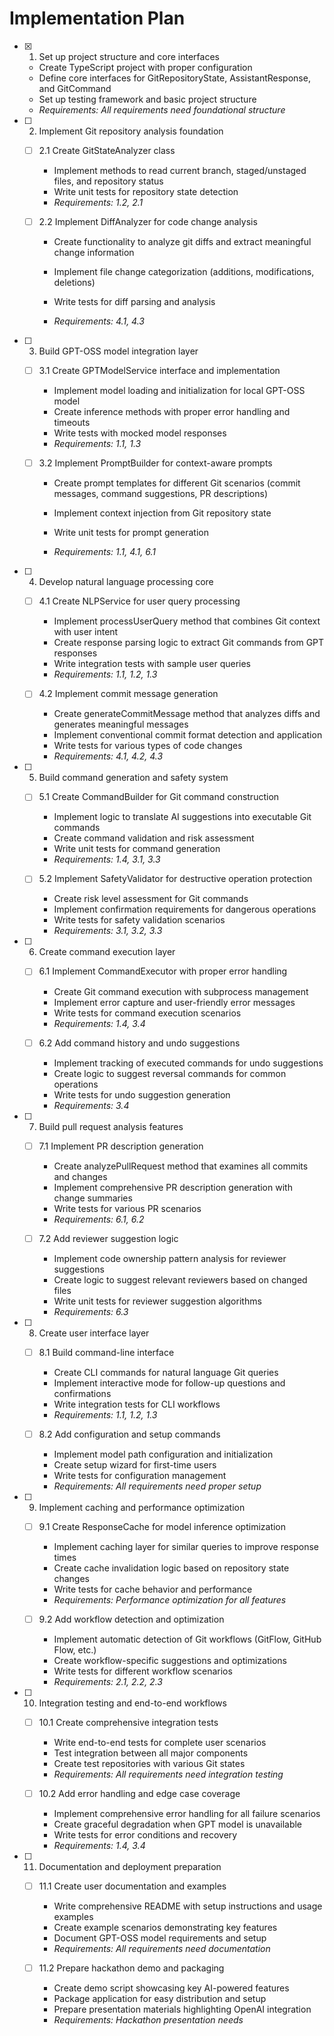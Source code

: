 # Implementation Plan

- [x] 1. Set up project structure and core interfaces


  - Create TypeScript project with proper configuration
  - Define core interfaces for GitRepositoryState, AssistantResponse, and GitCommand
  - Set up testing framework and basic project structure
  - _Requirements: All requirements need foundational structure_



- [ ] 2. Implement Git repository analysis foundation
  - [ ] 2.1 Create GitStateAnalyzer class
    - Implement methods to read current branch, staged/unstaged files, and repository status
    - Write unit tests for repository state detection
    - _Requirements: 1.2, 2.1_
  
  - [ ] 2.2 Implement DiffAnalyzer for code change analysis
    - Create functionality to analyze git diffs and extract meaningful change information
    - Implement file change categorization (additions, modifications, deletions)
    - Write tests for diff parsing and analysis


    - _Requirements: 4.1, 4.3_

- [ ] 3. Build GPT-OSS model integration layer
  - [ ] 3.1 Create GPTModelService interface and implementation
    - Implement model loading and initialization for local GPT-OSS model
    - Create inference methods with proper error handling and timeouts
    - Write tests with mocked model responses
    - _Requirements: 1.1, 1.3_
  
  - [ ] 3.2 Implement PromptBuilder for context-aware prompts
    - Create prompt templates for different Git scenarios (commit messages, command suggestions, PR descriptions)


    - Implement context injection from Git repository state
    - Write unit tests for prompt generation
    - _Requirements: 1.1, 4.1, 6.1_

- [ ] 4. Develop natural language processing core
  - [ ] 4.1 Create NLPService for user query processing
    - Implement processUserQuery method that combines Git context with user intent
    - Create response parsing logic to extract Git commands from GPT responses
    - Write integration tests with sample user queries
    - _Requirements: 1.1, 1.2, 1.3_
  
  - [ ] 4.2 Implement commit message generation
    - Create generateCommitMessage method that analyzes diffs and generates meaningful messages
    - Implement conventional commit format detection and application
    - Write tests for various types of code changes
    - _Requirements: 4.1, 4.2, 4.3_

- [ ] 5. Build command generation and safety system
  - [ ] 5.1 Create CommandBuilder for Git command construction
    - Implement logic to translate AI suggestions into executable Git commands
    - Create command validation and risk assessment
    - Write unit tests for command generation
    - _Requirements: 1.4, 3.1, 3.3_
  
  - [ ] 5.2 Implement SafetyValidator for destructive operation protection
    - Create risk level assessment for Git commands
    - Implement confirmation requirements for dangerous operations
    - Write tests for safety validation scenarios
    - _Requirements: 3.1, 3.2, 3.3_

- [ ] 6. Create command execution layer
  - [ ] 6.1 Implement CommandExecutor with proper error handling
    - Create Git command execution with subprocess management
    - Implement error capture and user-friendly error messages
    - Write tests for command execution scenarios
    - _Requirements: 1.4, 3.4_
  
  - [ ] 6.2 Add command history and undo suggestions
    - Implement tracking of executed commands for undo suggestions
    - Create logic to suggest reversal commands for common operations
    - Write tests for undo suggestion generation
    - _Requirements: 3.4_

- [ ] 7. Build pull request analysis features
  - [ ] 7.1 Implement PR description generation
    - Create analyzePullRequest method that examines all commits and changes
    - Implement comprehensive PR description generation with change summaries
    - Write tests for various PR scenarios
    - _Requirements: 6.1, 6.2_
  
  - [ ] 7.2 Add reviewer suggestion logic
    - Implement code ownership pattern analysis for reviewer suggestions
    - Create logic to suggest relevant reviewers based on changed files
    - Write unit tests for reviewer suggestion algorithms
    - _Requirements: 6.3_

- [ ] 8. Create user interface layer
  - [ ] 8.1 Build command-line interface
    - Create CLI commands for natural language Git queries
    - Implement interactive mode for follow-up questions and confirmations
    - Write integration tests for CLI workflows
    - _Requirements: 1.1, 1.2, 1.3_
  
  - [ ] 8.2 Add configuration and setup commands
    - Implement model path configuration and initialization
    - Create setup wizard for first-time users
    - Write tests for configuration management
    - _Requirements: All requirements need proper setup_

- [ ] 9. Implement caching and performance optimization
  - [ ] 9.1 Create ResponseCache for model inference optimization
    - Implement caching layer for similar queries to improve response times
    - Create cache invalidation logic based on repository state changes
    - Write tests for cache behavior and performance
    - _Requirements: Performance optimization for all features_
  
  - [ ] 9.2 Add workflow detection and optimization
    - Implement automatic detection of Git workflows (GitFlow, GitHub Flow, etc.)
    - Create workflow-specific suggestions and optimizations
    - Write tests for different workflow scenarios
    - _Requirements: 2.1, 2.2, 2.3_

- [ ] 10. Integration testing and end-to-end workflows
  - [ ] 10.1 Create comprehensive integration tests
    - Write end-to-end tests for complete user scenarios
    - Test integration between all major components
    - Create test repositories with various Git states
    - _Requirements: All requirements need integration testing_
  
  - [ ] 10.2 Add error handling and edge case coverage
    - Implement comprehensive error handling for all failure scenarios
    - Create graceful degradation when GPT model is unavailable
    - Write tests for error conditions and recovery
    - _Requirements: 1.4, 3.4_

- [ ] 11. Documentation and deployment preparation
  - [ ] 11.1 Create user documentation and examples
    - Write comprehensive README with setup instructions and usage examples
    - Create example scenarios demonstrating key features
    - Document GPT-OSS model requirements and setup
    - _Requirements: All requirements need documentation_
  
  - [ ] 11.2 Prepare hackathon demo and packaging
    - Create demo script showcasing key AI-powered features
    - Package application for easy distribution and setup
    - Prepare presentation materials highlighting OpenAI integration
    - _Requirements: Hackathon presentation needs_